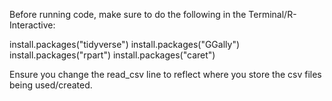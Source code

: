 Before running code, make sure to do the following in the Terminal/R-Interactive:

install.packages("tidyverse")
install.packages("GGally")
install.packages("rpart")
install.packages("caret")

Ensure you change the read_csv line to reflect where you store the csv files being used/created.

